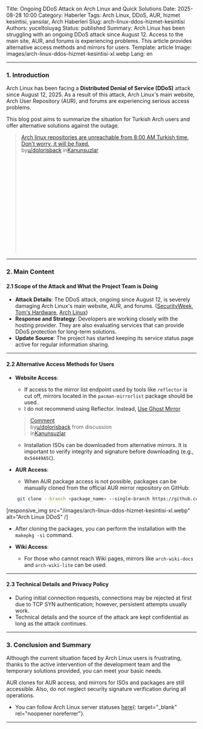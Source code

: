 Title: Ongoing DDoS Attack on Arch Linux and Quick Solutions
Date: 2025-08-28 10:00
Category: Haberler
Tags: Arch Linux, DDoS, AUR, hizmet kesintisi, yansılar, Arch Haberleri
Slug: arch-linux-ddos-hizmet-kesintisi
Authors: yuceltoluyag
Status: published
Summary: Arch Linux has been struggling with an ongoing DDoS attack since August 12. Access to the main site, AUR, and forums is experiencing problems. This article provides alternative access methods and mirrors for users.
Template: article
Image: images/arch-linux-ddos-hizmet-kesintisi-xl.webp
Lang: en

---

### 1. Introduction

Arch Linux has been facing a **Distributed Denial of Service (DDoS)** attack since August 12, 2025. As a result of this attack, Arch Linux's main website, Arch User Repository (AUR), and forums are experiencing serious access problems.

This blog post aims to summarize the situation for Turkish Arch users and offer alternative solutions against the outage.

<blockquote class="reddit-embed-bq" style="height:316px" data-embed-theme="dark" data-embed-height="240"><a href="https://www.reddit.com/r/Kanunsuzlar/comments/1mo1rws/arch_linux_depolar%c4%b1na_t%c3%bcrkiye_saatiyle_sabah_800/">Arch linux repositories are unreachable from 8:00 AM Turkish time. Don't worry, it will be fixed.</a><br> by<a href="https://www.reddit.com/user/dolorisback/">u/dolorisback</a> in<a href="https://www.reddit.com/r/Kanunsuzlar/">Kanunsuzlar</a></blockquote><script async="" src="https://embed.reddit.com/widgets.js" charset="UTF-8"></script>

---

### 2. Main Content

#### 2.1 Scope of the Attack and What the Project Team is Doing

- **Attack Details**: The DDoS attack, ongoing since August 12, is severely damaging Arch Linux's main website, AUR, and forums. ([SecurityWeek][1], [Tom's Hardware][2], [Arch Linux][3])
- **Response and Strategy**: Developers are working closely with the hosting provider. They are also evaluating services that can provide DDoS protection for long-term solutions.
- **Update Source**: The project has started keeping its service status page active for regular information sharing.

---

#### 2.2 Alternative Access Methods for Users

- **Website Access**:

  - If access to the mirror list endpoint used by tools like `reflector` is cut off, mirrors located in the `pacman-mirrorlist` package should be used.
  - I do not recommend using Reflector. Instead, [Use Ghost Mirror](/ghostmirror-arch-linux-kullanimi/)

  <blockquote class="reddit-embed-bq" data-embed-theme="dark" data-embed-height="548"><a href="https://www.reddit.com/r/Kanunsuzlar/comments/1mxfde9/comment/na8fh8q/">Comment</a><br> by<a href="https://www.reddit.com/user/dolorisback/">u/dolorisback</a> from discussion<a href="https://www.reddit.com/r/Kanunsuzlar/comments/1mxfde9/son_hizmet_kesintileri_aur_arch_linux/"></a><br> in<a href="https://www.reddit.com/r/Kanunsuzlar/">Kanunsuzlar</a></blockquote><script async="" src="https://embed.reddit.com/widgets.js" charset="UTF-8"></script>

  - Installation ISOs can be downloaded from alternative mirrors. It is important to verify integrity and signature before downloading (e.g., `0x54449A5C`).

- **AUR Access**:

  - When AUR package access is not possible, packages can be manually cloned from the official AUR mirror repository on GitHub:

```bash
    git clone --branch <package_name> --single-branch https://github.com/archlinux/aur.git <package_name>
```

[responsive_img src="/images/arch-linux-ddos-hizmet-kesintisi-xl.webp" alt="Arch Linux DDoS" /]

- After cloning the packages, you can perform the installation with the `makepkg -si` command.

- **Wiki Access**:

  - For those who cannot reach Wiki pages, mirrors like `arch-wiki-docs` and `arch-wiki-lite` can be used.

---

#### 2.3 Technical Details and Privacy Policy

- During initial connection requests, connections may be rejected at first due to TCP SYN authentication; however, persistent attempts usually work.
- Technical details and the source of the attack are kept confidential as long as the attack continues.

---

### 3. Conclusion and Summary

Although the current situation faced by Arch Linux users is frustrating, thanks to the active intervention of the development team and the temporary solutions provided, you can meet your basic needs.

AUR clones for AUR access, and mirrors for ISOs and packages are still accessible. Also, do not neglect security signature verification during all operations.

- You can follow Arch Linux server statuses [here](https://status.archlinux.org/){: target="\_blank" rel="noopener noreferrer"}.

---

[1]: https://www.securityweek.com/arch-linux-project-responding-to-week-long-ddos-attack/?utm_source=yuceltoluyag.github.io "Arch Linux Project Responding to Week-Long DDoS Attack"
[2]: https://www.tomshardware.com/software/linux/arch-linux-continues-to-feel-the-force-of-a-ddos-attack-after-two-brutal-weeks-attackers-yet-to-be-identified-as-project-struggles-to-restore-full-service?utm_source=yuceltoluyag.github.io "Arch Linux continues to feel the force of a DDoS attack after two brutal weeks - attackers yet to be identified as project struggles to restore full service"
[3]: https://archlinux.org/news/recent-services-outages/?utm_source=yuceltoluyag.github.io "News: Recent service outages - Arch Linux"
